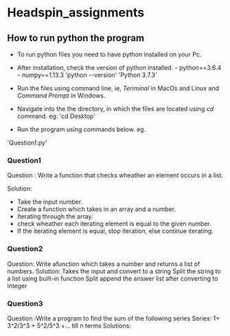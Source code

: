 # Headspin_assignments
## How to run python the program
* To run python files you need to have python installed on your Pc.

* After installation,  check the version of python installed.
           - python==3.6.4
           - numpy==1.13.3
'python --version'
'Python 3.7.3'

* Run the files using command line, ie, *Teriminal* in MacOs and Linux and *Command Prompt* in Windows.

* Navigate into the the directory, in which the files are located using *cd* command. eg:
'cd Desktop'

* Run the program using commands below. eg.

'Question1.py'

### Question1

Question : Write a function that checks wheather an element occurs in a list.

Solution: 

* Take the input number.
* Create a function which takes in an array and a number.
* Iterating through the array.
* check wheather each iterating element is equal to the given number.
* If the iterating element is equal, stop iteration, else continue iterating.
           
### Question2
Question: Write afunction which takes a number and returns a list of numbers.
Solution: Takes the input and convert to a string
          Split the string to a list using built-in function
                  Split
           append the answer list after converting to integer
### Question3
Question :Write a program to find the sum of the following series
          Series: 1+ 3^2/3^3 + 5^2/5^3 +... till n terms
Solutions: 

          
